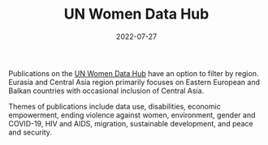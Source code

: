 ﻿---
title: "UN Women Data Hub"
linkTitle: "UN Women Data Hub"
contributor: ["Aizada Arystanbek"]
date: 2022-07-27
countries: ["Kazakhstan"]
category: ["INGO"]
tags: ["migration", "gender-based violence", "sustainability", "disabilities", "economics"]
date_start: []
date_end: []
data_type: ["overview", "qualitative", "quantitative", "reports", "survey"] 
language: ["English"]
updated: 2023-05-26
description: 
  Provides a list of UN Women publications on Kazakhstan.
---

Publications on the [UN Women Data Hub](https://data.unwomen.org/publications) have an option to filter by region. 
Eurasia and Central Asia region primarily focuses on Eastern European and Balkan countries with occasional inclusion of Central Asia. 

Themes of publications include data use, disabilities, economic empowerment, ending violence against women, environment, gender and COVID-19, HIV and AIDS, migration, sustainable development, and peace and security. 
